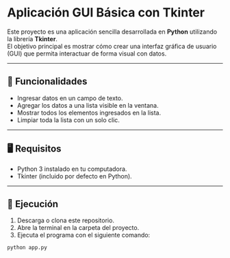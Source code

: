 # Aplicación GUI Básica con Tkinter

Este proyecto es una aplicación sencilla desarrollada en **Python** utilizando la librería **Tkinter**.  
El objetivo principal es mostrar cómo crear una interfaz gráfica de usuario (GUI) que permita interactuar de forma visual con datos.

---

## 🎯 Funcionalidades
- Ingresar datos en un campo de texto.
- Agregar los datos a una lista visible en la ventana.
- Mostrar todos los elementos ingresados en la lista.
- Limpiar toda la lista con un solo clic.

---

## 🖥️ Requisitos
- Python 3 instalado en tu computadora.
- Tkinter (incluido por defecto en Python).

---

## 🚀 Ejecución
1. Descarga o clona este repositorio.
2. Abre la terminal en la carpeta del proyecto.
3. Ejecuta el programa con el siguiente comando:

```bash
python app.py

